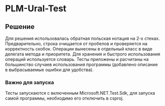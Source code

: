 # PLM-Ural-Test

## Решение
Для решения использовалась обратная польская нотация на 2-х стеках.
Предварительно, строка очищается от пробелов и проверяется на корректность скобок.
Операции вынесены в отдельный класс в виде делегата метода и приоритета.
Для хранения и быстрого использования операций используется словарь.
Тесты приложены и расчитаны на большинство случаев использования программы (добавлено описание в выбрасываемые ошибки для удобства).

### Важно для запуска
Тесты запускаются с включенным Microsoft.NET.Test.Sdk, для запуска самой программы, необходимо его отключить в csproj.
